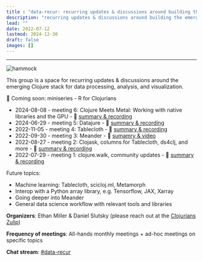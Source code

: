 ```yaml
---
title : "data-recur: recurring updates & discussions around building the emerging data stack"
description: "recurring updates & discussions around building the emerging data stack"
lead: ""
date: 2022-07-12
lastmod: 2024-12-30
draft: false
images: []
---
```


-----------------------------------------------

![hammock](hammock.jpg)


This group is a space for recurring updates & discussions around the emerging Clojure stack for data processing, analysis, and visualization.

📣 Coming soon: miniseries - R for Clojurians

* 2024-08-08 - meeting 6: Clojure Meets Metal: Working with native libraries and the GPU - :movie_camera: [summary & recording](https://clojureverse.org/t/data-recur-meeting-6-clojure-meets-metal-working-with-native-libraries-and-the-gpu-summary-recording/)
* 2024-06-29 - meeting 5: Datajure - :movie_camera: [summary & recording](https://clojureverse.org/t/data-recur-meeting-5-datajure-summary-recording/)
* 2022-11-05 - meeting 4: Tablecloth - :movie_camera: [summary & recording](https://clojureverse.org/t/data-recur-meeting-3-meander-summary-video/)
* 2022-09-30 - meeting 3: Meander - :movie_camera: [sumamry & video](https://clojureverse.org/t/data-recur-meeting-4-tablecloth-summary-video/)
* 2022-08-27 - meeting 2: Clojask, columns for Tablecloth, ds4clj, and more - :movie_camera: [summary & recording](https://clojureverse.org/t/data-recur-meeting-2-clojask-columns-for-tablecloth-summary-video/)
* 2022-07-29 - meeting 1: clojure.walk, community updates - :movie_camera: [summary & recording](https://clojureverse.org/t/data-recur-meeting-1-clojure-walk-community-updates-summary-video/)

Future topics:
- Machine learning: Tablecloth, scicloj.ml, Metamorph
- Interop with a Python array library, e.g. Tensorflow, JAX, Xarray 
- Going deeper into Meander
- General data science workflow with relevant tools and libraries

**Organizers**: Ethan Miller & Daniel Slutsky (please reach out at the [Clojurians Zulip](https://clojurians.zulipchat.com/))

**Frequency of meetings**: All-hands monthly meetings + ad-hoc meetings on specific topics

**Chat stream**: [#data-recur](https://clojurians.zulipchat.com/#narrow/stream/330726-data-recur)

